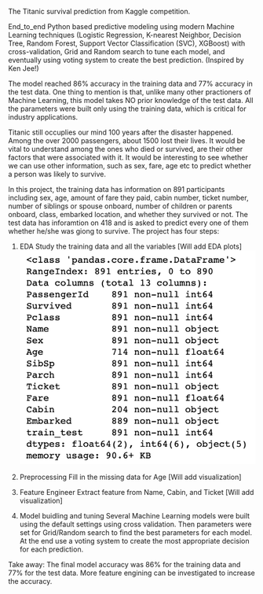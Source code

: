 The Titanic survival prediction from Kaggle competition.

End_to_end Python based predictive modeling using modern Machine Learning techniques (Logistic Regression, K-nearest Neighbor, Decision Tree, Random Forest, Support Vector Classification (SVC), XGBoost) with cross-validation, Grid and Random search to tune each model, and eventually using voting system to create the best prediction. (Inspired by Ken Jee!)

The model reached 86% accuracy in the training data and 77% accuracy in the test data. One thing to mention is that, unlike many other practioners of Machine Learning, this model takes NO prior knowledge of the test data. 
All the parameters were built only using the training data, which is critical for industry applications.

Titanic still occuplies our mind 100 years after the disaster happened. Among the over 2000 passengers, about 1500 lost their lives. 
It would be vital to understand among the ones who died or survived, are their other factors that were associated with it. 
It would be interesting to see whether we can use other information, such as sex, fare, age etc to predict whether a person was likely to survive.

In this project, the training data has information on 891 participants including sex, age, amount of fare they paid, cabin number, ticket number, number of siblings or spouse onboard, number of children or parents onboard, class, embarked location, and whether they survived or not. 
The test data has inforamtion on 418 and is asked to predict every one of them whether he/she was giong to survive.
The project has four steps:

1.	EDA Study the training data and all the variables [Will add EDA plots] 
![missing values](https://github.com/sindhri/titanic/blob/master/images/img1.png)

2.	Preprocessing Fill in the missing data for Age [Will add visualization] 

3.	Feature Engineer Extract feature from Name, Cabin, and Ticket [Will add visualization] 

4.	Model buidling and tuning Several Machine Learning models were built using the default settings using cross validation. Then parameters were set for Grid/Random search to find the best parameters for each model. At the end use a voting system to create the most appropriate decision for each prediction. 

Take away: The final model accuracy was 86% for the training data and 77% for the test data. More feature engining can be investigated to increase the accuracy.
